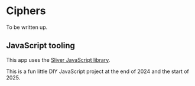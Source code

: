 # Ciphers

To be written up.

## JavaScript tooling

This app uses the [Sliver JavaScript library](https://github.com/johnkerl/sliver).

This is a fun little DIY JavaScript project at the end of 2024 and the start of 2025.
